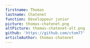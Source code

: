 ```yaml
---
firstname: Thomas
lastname: Chatenet
function: Développeur junior
picture: thomas-chatenet.png
altPicture: thomas-chatenet-alt.png
github: 'https://github.com/ctom77'
articleAuthor: thomas-chatenet
---
```

